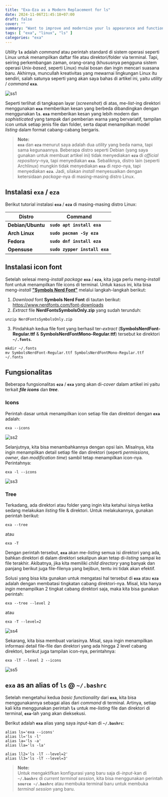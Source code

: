 ```yaml
---
title: "Exa-Eza as a Modern Replacement for ls"
date: 2024-11-06T21:45:18+07:00
draft: false
cover: ""
summary: "Want to improve and modernize your ls appearance and functionality? This is the neo-ls.."
tags: [ "exa", "linux", "ls" ]
categories: "exa"
---
```


*Utility* **`ls`** adalah *command* atau perintah standard di sistem operasi seperti Linux untuk menampilkan daftar file atau direktori/folder via terminal. Tapi, seiring perkembangan zaman, orang-orang (khususnya pengguna sistem operasi Unix-*based*, seperti Linux) mulai bosan dan ingin mencari suasana baru. Akhirnya, muncullah kreativitas yang mewarnai lingkungan Linux itu sendiri, salah satunya seperti yang akan saya bahas di artikel ini, yaitu *utility* / *command* **`exa`**. 

![ss1](/exa/ss1.png "listing directory's files and folders via exa command")

Seperti terlihat di tangkapan layar (*screenshot*) di atas, me-*list*-ing direktori menggunakan **`exa`** memberikan kesan yang berbeda dibandingkan dengan menggunakan **`ls`**. **`exa`** memberikan kesan yang lebih modern dan *sophisticated* yang tampak dari pemberian warna yang bervariatif, tampilan icon untuk setiap jenis file dan folder, serta dapat menampilkan model *listing* dalam format cabang-cabang bergaris. 

> **Note:**  
> **`exa`** dan **`eza`** menurut saya adalah dua *utility* yang beda nama, tapi sama kegunaannya. Beberapa distro seperti Debian (yang saya gunakan untuk membuat artikel ini) tidak menyediakan **`eza`** di *official repository*-nya, tapi menyediakan **`exa`**. Sebaliknya, distro lain (seperti Archlinux) mungkin tidak menyediakan **`exa`** di *repo*-nya, tapi menyediakan **`eza`**. Jadi, silakan *install* menyesuaikan dengan ketersidaan *package*-nya di masing-masing distro Linux.

## Instalasi `exa` / `eza`

Berikut tutorial instalasi **`exa`** / **`eza`** di masing-masing distro Linux:

|       Distro      |                  Command                  |
|       ---         |                   ---                     |
| **Debian/Ubuntu** | **`sudo apt install exa`**                |
| **Arch Linux**    | **`sudo pacman -Sy eza`**                 |
| **Fedora**        | **`sudo dnf install eza`**                |
| **Opensuse**      | **`sudo zypper install exa`**             |

## Instalasi icon font

Setelah selesai meng-*install* *package* **`exa`** / **`eza`**, kita juga perlu meng-*install* font untuk menampilkan file icons di terminal. Untuk kasus ini, kita bisa meng-*install* **["Symbols Nerd Font"](https://www.nerdfonts.com/font-downloads)** melalui langkah-langkah berikut:

1. *Download* font **Symbols Nerd Font** di tautan berikut: https://www.nerdfonts.com/font-downloads  
2. *Extract* file **NerdFontsSymbolsOnly.zip** yang sudah terunduh:

```shell
unzip NerdFontsSymbolsOnly.zip 
```

3. Pindahkah kedua file font yang berhasil ter-*extract* (**SymbolsNerdFont-Regular.ttf** & **SymbolsNerdFontMono-Regular.ttf**) tersebut ke direktori **`~/.fonts`**.

```shell
mkdir ~/.fonts
mv SymbolsNerdFont-Regular.ttf SymbolsNerdFontMono-Regular.ttf ~/.fonts
```

## Fungsionalitas

Beberapa fungsionalitas **`eza`** / **`exa`** yang akan di-*cover* dalam artikel ini yaitu terkait ***file icons*** dan ***tree***.

### Icons

Perintah dasar untuk menampilkan icon setiap file dan direktori dengan **`exa`** adalah:

```shell
exa --icons
```

![ss2](/exa/ss2.png "exa --icons")

Selanjutnya, kita bisa menambahkannya dengan opsi lain. Misalnya, kita ingin menampilkan detail setiap file dan direktori (seperti *permissions*, *owner*, dan *modification time*) sambil tetap menampilkan icon-nya. Perintahnya:

```shell
exa -l --icons
```

![ss3](/exa/ss3.png "exa -l --icons")

### Tree

Terkadang, ada direktori atau folder yang ingin kita ketahui isinya ketika sedang melakukan *listing* file & direktori. Untuk melakukannya, gunakan perintah berikut:

```shell
exa --tree
```

atau 

```shell
exa -T
```

Dengan perintah tersebut, **`exa`** akan me-*listing* semua isi direktori yang ada, bahkan direktori di dalam direktori sekalipun akan tetap di-*listing* sampai ke file terakhir. Akibatnya, jika kita memiliki *child directory* yang banyak dan panjang berikut juga file-filenya yang bejibun, tentu ini tidak akan efektif. 

Solusi yang bisa kita gunakan untuk mengatasi hal tersebut di **`exa`** atau **`eza`** adalah dengan membatasi tingkatan cabang direktori-nya. Misal, kita hanya ingin menampilkan 2 tingkat cabang direktori saja, maka kita bisa gunakan perintah:

```shell
exa --tree --level 2
```

atau 

```shell
exa -T --level=2
```

![ss4](/exa/ss4.png "exa -T --level=2")

Sekarang, kita bisa membuat variasinya. Misal, saya ingin menampilkan informasi detail file-file dan direktori yang ada hingga 2 level cabang direktori, berikut juga tampilan icon-nya, perintahnya:

```shell
exa -lT --level 2 --icons
```

![ss5](/exa/ss5.png "exa -lT --level 2 --icons")

## `exa` as an alias of `ls` @ `~/.bashrc`

Setelah mengetahui kedua *basic functionality* dari **`exa`**, kita bisa menggunakannya sebagai alias dari *command* di terminal. Artinya, setiap kali kita menggunakan perintah **`ls`** untuk me-*listing* file dan direktori di terminal, **`exa`**-lah yang akan dieksekusi. 

Berikut adalah **`exa`** alias yang saya *input*-kan di **`~/.bashrc`**:

```shell
alias ls='exa --icons'
alias ll='ls -l'
alias la='ls -a'
alias lla='ls -la'

alias ll2='ls -lT --level=2'
alias ll3='ls -lT --level=3'
```

> **Note:**  
> Untuk mengaktifkan konfigurasi yang baru saja di-*input*-kan di **`~/.bashrc`** di *current terminal session*, kita bisa menggunakan perintah **`source ~/.bashrc`** atau membuka terminal baru untuk membuka *terminal session* yang baru.

